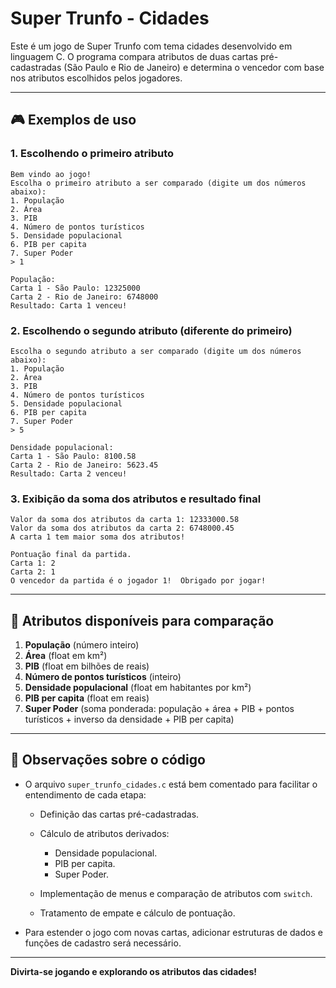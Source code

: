 # Super Trunfo - Cidades

Este é um jogo de Super Trunfo com tema cidades desenvolvido em linguagem C. O programa compara atributos de duas cartas pré-cadastradas (São Paulo e Rio de Janeiro) e determina o vencedor com base nos atributos escolhidos pelos jogadores.

---

## 🎮 Exemplos de uso

### 1. Escolhendo o primeiro atributo

```
Bem vindo ao jogo!
Escolha o primeiro atributo a ser comparado (digite um dos números abaixo):
1. População
2. Área
3. PIB
4. Número de pontos turísticos
5. Densidade populacional
6. PIB per capita
7. Super Poder
> 1

População:
Carta 1 - São Paulo: 12325000
Carta 2 - Rio de Janeiro: 6748000
Resultado: Carta 1 venceu!
```

### 2. Escolhendo o segundo atributo (diferente do primeiro)

```
Escolha o segundo atributo a ser comparado (digite um dos números abaixo):
1. População
2. Área
3. PIB
4. Número de pontos turísticos
5. Densidade populacional
6. PIB per capita
7. Super Poder
> 5

Densidade populacional:
Carta 1 - São Paulo: 8100.58
Carta 2 - Rio de Janeiro: 5623.45
Resultado: Carta 2 venceu!
```

### 3. Exibição da soma dos atributos e resultado final

```
Valor da soma dos atributos da carta 1: 12333000.58
Valor da soma dos atributos da carta 2: 6748000.45
A carta 1 tem maior soma dos atributos!

Pontuação final da partida.
Carta 1: 2
Carta 2: 1
O vencedor da partida é o jogador 1!  Obrigado por jogar!
```

---

## 🔢 Atributos disponíveis para comparação

1. **População** (número inteiro)
2. **Área** (float em km²)
3. **PIB** (float em bilhões de reais)
4. **Número de pontos turísticos** (inteiro)
5. **Densidade populacional** (float em habitantes por km²)
6. **PIB per capita** (float em reais)
7. **Super Poder** (soma ponderada: população + área + PIB + pontos turísticos + inverso da densidade + PIB per capita)

---

## 📝 Observações sobre o código

* O arquivo `super_trunfo_cidades.c` está bem comentado para facilitar o entendimento de cada etapa:

  * Definição das cartas pré-cadastradas.
  * Cálculo de atributos derivados:

    * Densidade populacional.
    * PIB per capita.
    * Super Poder.
  * Implementação de menus e comparação de atributos com `switch`.
  * Tratamento de empate e cálculo de pontuação.
* Para estender o jogo com novas cartas, adicionar estruturas de dados e funções de cadastro será necessário.

---

**Divirta-se jogando e explorando os atributos das cidades!**
